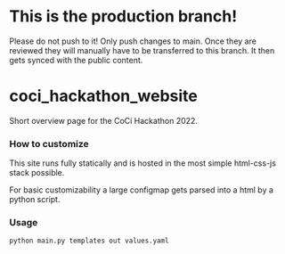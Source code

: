 # This is the production branch!
Please do not push to it! Only push changes to main. Once they are reviewed they will manually have to be transferred to this branch. It then gets synced with the public content.


# coci_hackathon_website

Short overview page for the CoCi Hackathon 2022.

### How to customize
This site runs fully statically and is hosted in the most simple html-css-js stack possible.

For basic customizability a large configmap gets parsed into a html by a python script.

### Usage
`python main.py templates out values.yaml`